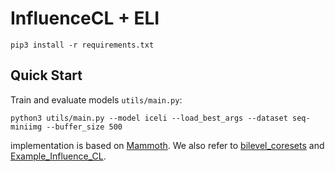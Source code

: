 # InfluenceCL + ELI

```shell
pip3 install -r requirements.txt
```

## Quick Start

Train and evaluate models `utils/main.py`: 
```shell
python3 utils/main.py --model iceli --load_best_args --dataset seq-miniimg --buffer_size 500
```

implementation is based on [Mammoth](https://github.com/aimagelab/mammoth). We also refer to [bilevel_coresets](https://github.com/zalanborsos/bilevel_coresets) and [Example_Influence_CL](https://github.com/SSSunQing/Example_Influence_CL).
